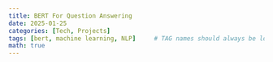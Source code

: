 ```yaml
---
title: BERT For Question Answering
date: 2025-01-25
categories: [Tech, Projects]
tags: [bert, machine learning, NLP]     # TAG names should always be lowercase
math: true
---
```


#### 
